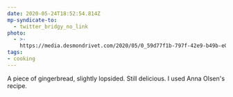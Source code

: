 ```yaml
---
date: 2020-05-24T18:52:54.814Z
mp-syndicate-to:
  - twitter_bridgy_no_link
photo:
  - >-
    https://media.desmondrivet.com/2020/05/0_59d77f1b-797f-42e9-b49b-e0a6d1e30738.jpg
tags:
- cooking
---
```


A piece of gingerbread, slightly lopsided. Still delicious. I used Anna Olsen's recipe.
